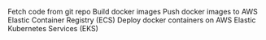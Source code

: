 Fetch code from git repo
Build docker images
Push docker images to AWS Elastic Container Registry (ECS)
Deploy docker containers on AWS Elastic Kubernetes Services (EKS) 
